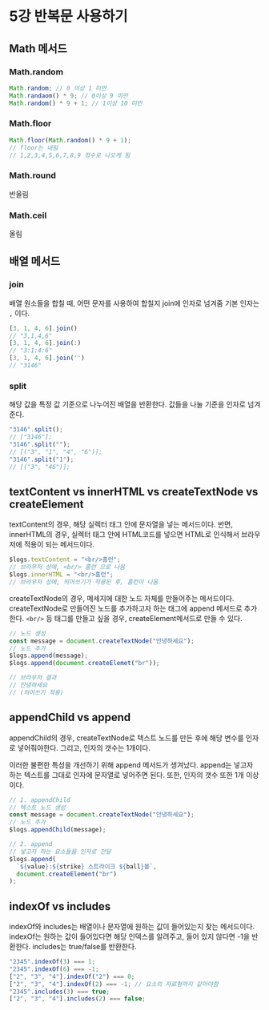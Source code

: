 # 5강 반복문 사용하기

## Math 메서드

### Math.random

```javascript
Math.random; // 0 이상 1 미만
Math.randaom() * 9; // 0이상 9 미만
Math.random() * 9 + 1; // 1이상 10 미만
```

### Math.floor

```javascript
Math.floor(Math.random() * 9 + 1);
// floor는 내림
// 1,2,3,4,5,6,7,8,9 정수로 나오게 됨
```

### Math.round

반올림

### Math.ceil

올림

## 배열 메서드

### join

배열 원소들을 합칠 때, 어떤 문자를 사용하여 합칠지 join에 인자로 넘겨줌
기본 인자는 `,` 이다.

```javascript
[3, 1, 4, 6].join()
// "3,1,4,6"
[3, 1, 4, 6].join(:)
// "3:1:4:6"
[3, 1, 4, 6].join('')
// "3146"
```

### split

해당 값을 특정 값 기준으로 나누어진 배열을 반환한다. 값들을 나눌 기준을 인자로 넘겨준다.

```javascript
"3146".split();
// ["3146"];
"3146".split("");
// [("3", "1", "4", "6")];
"3146".split("1");
// [("3", "46")];
```

## textContent vs innerHTML vs createTextNode vs createElement

textContent의 경우, 해당 실렉터 태그 안에 문자열을 넣는 메서드이다.
반면, innerHTML의 경우, 실렉터 태그 안에 HTML코드를 넣으면 HTML로 인식해서 브라우저에 적용이 되는 메서드이다.

```javascript
$logs.textContent = "<br/>홈런";
// 브라우저 상에, <br/> 홈런 으로 나옴
$logs.innerHTML = "<br/>홈런";
// 브라우저 상에, 띄어쓰기가 적용된 후, 홈런이 나옴
```

createTextNode의 경우, 메세지에 대한 노드 자체를 만들어주는 메서드이다.
createTextNode로 만들어진 노드를 추가하고자 하는 태그에 append 메서드로 추가한다.
`<br/>` 등 태그를 만들고 싶을 경우, createElement메서드로 만들 수 있다.

```javascript
// 노드 생성
const message = document.createTextNode("안녕하세요");
// 노드 추가
$logs.append(message);
$logs.append(document.createElemet("br"));

// 브라우저 결과
// 안녕하세요
// (띄어쓰기 적용)
```

## appendChild vs append

appendChild의 경우, createTextNode로 텍스트 노드를 만든 후에 해당 변수를 인자로 넣어줘야한다. 그리고, 인자의 갯수는 1개이다.

이러한 불편한 특성을 개선하기 위해 append 메서드가 생겨났다. append는 넣고자 하는 텍스트를 그대로 인자에 문자열로 넣어주면 된다. 또한, 인자의 갯수 또한 1개 이상이다.

```javascript
// 1. appendChild
// 텍스트 노드 생성
const message = document.createTextNode("안녕하세요");
// 노드 추가
$logs.appendChild(message);

// 2. append
// 넣고자 하는 요소들을 인자로 전달
$logs.append(
  `${value}:${strike} 스트라이크 ${ball}볼`,
  document.createElement("br")
);
```

## indexOf vs includes

indexOf와 includes는 배열이나 문자열에 원하는 값이 들어있는지 찾는 메서드이다. indexOf는 원하는 값이 들어있다면 해당 인덱스를 알려주고, 들어 있지 않다면 -1을 반환한다. includes는 true/false를 반환한다.

```javascript
"2345".indexOf(3) === 1;
"2345".indexOf(6) === -1;
["2", "3", "4"].indexOf("2") === 0;
["2", "3", "4"].indexOf(2) === -1; // 요소의 자료형까지 같아야함
"2345".includes(3) === true;
["2", "3", "4"].includes(2) === false;
```
